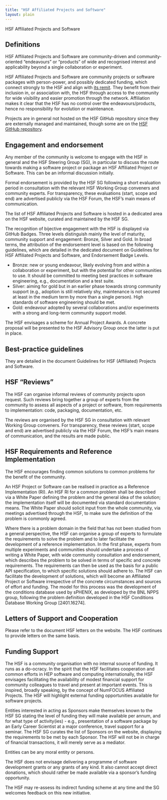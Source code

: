 ```yaml
---
title: "HSF Affiliated Projects and Software"
layout: plain
---
```


HSF Affiliated Projects and Software

## Definitions

HSF Affiliated Projects and Software are community-driven and community-oriented “endeavours” or “products” of wide and recognised interest and applicability beyond a single collaboration or experiment.

HSF Affiliated Projects and Software are community projects or software packages with person-power, and possibly dedicated funding, which connect strongly to the HSF and align with [its remit](https://hepsoftwarefoundation.org/organization/goals.html). They benefit from their inclusion in, or association with, the HSF through access to the community for wide visibility and easier promotion through the network. Affiliation makes it clear that the HSF has no control over the endeavours/products, hence no responsibility for evolution or maintenance.

Projects are in general not hosted on the HSF GitHub repository since they are externally managed and maintained, though some are on the [HSF GitHub repository](https://github.com/HSF).

## Engagement and endorsement

Any member of the community is welcome to engage with the HSF in general and the HSF Steering Group (SG), in particular to discuss the route towards making a software project or package an HSF Affiliated Project or Software. This can be an informal discussion initially.

Formal endorsement is provided by the HSF SG following a short evaluation period in consultation with the relevant HSF Working Group conveners and community experts. For transparency, these evaluations (start, scope and end) are advertised publicly via the HSF Forum, the HSF’s main means of communication.

The list of HSF Affiliated Projects and Software is hosted in a dedicated area on the HSF website, curated and maintained by the HSF SG.

The recognition of bijective engagement with the HSF is displayed via GitHub Badges. Three levels distinguish mainly the level of maturity, community support and 
engagement: Bronze, Silver and Gold. In broad terms, the attribution of the endorsement level is based on the following guidelines, which are detailed in the dedicated document on Guidelines for HSF Affiliated Projects and Software, and Endorsement Badge Levels.
- Bronze: new or young endeavour, likely evolving from and within a collaboration or experiment, but with the potential for other communities to use. It should be committed to meeting best practices in software engineering, e.g., documentation and a test suite.
- Silver: aiming for gold but in an earlier phase towards strong community support (e.g., adoption is still relatively shy, maintenance is not secured at least in the medium term by more than a single person). High standards of software engineering should be met.
- Gold: endeavour adopted by several collaborations and/or experiments with a strong and long-term community support model.

The HSF envisages a scheme for Annual Project Awards. A concrete proposal will be presented to the HSF Advisory Group once the latter is put in place.

## Best-practice guidelines

They are detailed in the document Guidelines for HSF (Affiliated) Projects and Software.

## HSF “Reviews”

The HSF can organise informal reviews of community projects upon request. Such reviews bring together a group of experts from the community to assess all aspects of a project or software, from requirements to implementation: code, packaging, documentation, etc.

The reviews are organised by the HSF SG in consultation with relevant Working Group conveners. For transparency, these reviews (start, scope and end) are advertised publicly via the HSF Forum, the HSF’s main means of communication, and the results are made public.

## HSF Requirements and Reference Implementation

The HSF encourages finding common solutions to common problems for the benefit of the community.

An HSF Project or Software can be realised in practice as a Reference Implementation (RI). An HSF RI for a common problem shall be described via a White Paper defining the problem and the general idea of the solution; the implementation itself will be documented via standard documentation means. The White Paper should solicit input from the whole community, via meetings advertised through the HSF, to make sure the definition of the problem is commonly agreed.

Where there is a problem domain in the field that has not been studied from a general perspective, the HSF can organise a group of experts to formulate the requirements to solve the problem and to later facilitate the development of a reference implementation.
In the first phase, experts from multiple experiments and communities should undertake a process of writing a White Paper, with wide community consultation and endorsement, which describes the problem to be solved in terms of specific and concrete requirements.
The requirements can then be used as the basis for a public API specification, to which specific solutions should adhere to.
The HSF can facilitate the development of solutions, which will become an Affiliated Project or Software irrespective of the concrete circumstances and sources of effort and funding.
The model for this process was the development of the conditions database used by sPHENIX, as developed by the BNL NPPS group, following the problem definition developed in the HSF Conditions Database Working Group [2401.16274].

## Letters of Support and Cooperation

Please refer to the document HSF letters on the website. The HSF continues to provide letters on the same basis.

## Funding Support

The HSF is a community organisation with no internal source of funding. It runs as a do-ocracy. In the spirit that the HSF facilitates cooperation and common efforts in HEP software and computing internationally, the HSF envisages facilitating the availability of modest financial support for community colleagues to travel and present at important events. This is inspired, broadly speaking, by the concept of NumFOCUS Affiliated Projects. The HSF will highlight external funding opportunities available for software projects. 

Entities interested in acting as Sponsors make themselves known to the HSF SG stating the level of funding they will make available per annum, and for what type of activity(ies) - e.g., presentation of a software package by an Early Career Scientist at a major conference, travel support for a seminar. The HSF SG curates the list of Sponsors on the website, displaying the requirements to be met by each Sponsor. The HSF will not be in charge of financial transactions, it will merely serve as a mediator.

Entities can be any moral entity or persons.

The HSF does not envisage delivering a programme of software development grants or any grants of any kind. It also cannot accept direct donations, which should rather be made available via a sponsor’s funding opportunity.

The HSF may re-assess its indirect funding scheme at any time and the SG welcomes feedback on this new initiative.
